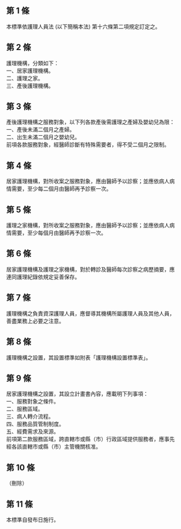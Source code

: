 第 1 條
-------
本標準依護理人員法 (以下簡稱本法) 第十六條第二項規定訂定之。

第 2 條
-------
護理機構，分類如下：  
一、居家護理機構。  
二、護理之家。  
三、產後護理機構。

第 3 條
-------
產後護理機構之服務對象，以下列各款產後需護理之產婦及嬰幼兒為限：  
一、產後未滿二個月之產婦。  
二、出生未滿二個月之嬰幼兒。  
前項各款服務對象，經醫師診斷有特殊需要者，得不受二個月之限制。

第 4 條
-------
居家護理機構，對所收案之服務對象，應由醫師予以診察；並應依病人病  
情需要，至少每二個月由醫師再予診察一次。

第 5 條
-------
護理之家機構，對所收案之服務對象，應由醫師予以診察；並應依病人病  
情需要，至少每個月由醫師再予診察一次。

第 6 條
-------
居家護理機構及護理之家機構，對於轉診及醫師每次診察之病歷摘要，應  
連同護理紀錄依規定妥善保存。

第 7 條
-------
護理機構之負責資深護理人員，應督導其機構所屬護理人員及其他人員，  
善盡業務上必要之注意。

第 8 條
-------
護理機構之設置，其設置標準如附表「護理機構設置標準表」。

第 9 條
-------
居家護理機構之設置，其設立計畫書內容，應載明下列事項：  
一、服務對象之條件。  
二、服務區域。  
三、病人轉介流程。  
四、服務品質管制制度。  
五、經費需求及來源。  
前項第二款服務區域，跨直轄市或縣（市）行政區域提供服務者，應事先  
經各該直轄市或縣（市）主管機關核准。

第 10 條
--------
（刪除）

第 11 條
--------
本標準自發布日施行。

